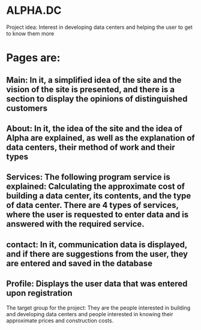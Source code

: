 # ALPHA.DC

Project idea: Interest in developing data centers and helping the user to get to know them more

# Pages are: 
## Main: In it, a simplified idea of the site and the vision of the site is presented, and there is a section to display the opinions of distinguished customers

## About: In it, the idea of ​​the site and the idea of Alpha are explained, as well as the explanation of data centers, their method of work and their types


## Services: The following program service is explained: Calculating the approximate cost of building a data center, its contents, and the type of data center. There are 4 types of services, where the user is requested to enter data and is answered with the required service.

## contact: In it, communication data is displayed, and if there are suggestions from the user, they are entered and saved in the database

## Profile: Displays the user data that was entered upon registration





The target group for the project: They are the people interested in building and developing data centers and people interested in knowing their approximate prices and construction costs.